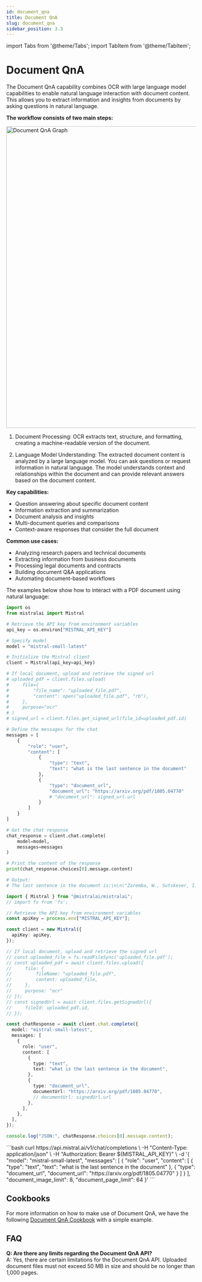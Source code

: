 ```yaml
---
id: document_qna
title: Document QnA
slug: document_qna
sidebar_position: 3.3
---
```


import Tabs from '@theme/Tabs';
import TabItem from '@theme/TabItem';

# Document QnA

The Document QnA capability combines OCR with large language model capabilities to enable natural language interaction with document content. This allows you to extract information and insights from documents by asking questions in natural language.

**The workflow consists of two main steps:**

<div style={{ textAlign: 'center' }}>
  <img
    src="/img/document_qna.png"
    alt="Document QnA Graph"
    width="800"
    style={{ borderRadius: '15px' }}
  />
</div>

1. Document Processing: OCR extracts text, structure, and formatting, creating a machine-readable version of the document.

2. Language Model Understanding: The extracted document content is analyzed by a large language model. You can ask questions or request information in natural language. The model understands context and relationships within the document and can provide relevant answers based on the document content.


**Key capabilities:**
- Question answering about specific document content
- Information extraction and summarization
- Document analysis and insights
- Multi-document queries and comparisons
- Context-aware responses that consider the full document

**Common use cases:**
- Analyzing research papers and technical documents
- Extracting information from business documents
- Processing legal documents and contracts
- Building document Q&A applications
- Automating document-based workflows

The examples below show how to interact with a PDF document using natural language:

<Tabs groupId="code">
  <TabItem value="python" label="python" default>

```python
import os
from mistralai import Mistral

# Retrieve the API key from environment variables
api_key = os.environ["MISTRAL_API_KEY"]

# Specify model
model = "mistral-small-latest"

# Initialize the Mistral client
client = Mistral(api_key=api_key)

# If local document, upload and retrieve the signed url
# uploaded_pdf = client.files.upload(
#     file={
#         "file_name": "uploaded_file.pdf",
#         "content": open("uploaded_file.pdf", "rb"),
#     },
#     purpose="ocr"
# )
# signed_url = client.files.get_signed_url(file_id=uploaded_pdf.id)

# Define the messages for the chat
messages = [
    {
        "role": "user",
        "content": [
            {
                "type": "text",
                "text": "what is the last sentence in the document"
            },
            {
                "type": "document_url",
                "document_url": "https://arxiv.org/pdf/1805.04770"
                # "document_url": signed_url.url
            }
        ]
    }
]

# Get the chat response
chat_response = client.chat.complete(
    model=model,
    messages=messages
)

# Print the content of the response
print(chat_response.choices[0].message.content)

# Output: 
# The last sentence in the document is:\n\n\"Zaremba, W., Sutskever, I., and Vinyals, O. Recurrent neural network regularization. arXiv:1409.2329, 2014.
```

  </TabItem>
  <TabItem value="typescript" label="typescript">
    
```typescript
import { Mistral } from "@mistralai/mistralai";
// import fs from 'fs';

// Retrieve the API key from environment variables
const apiKey = process.env["MISTRAL_API_KEY"];

const client = new Mistral({
  apiKey: apiKey,
});

// If local document, upload and retrieve the signed url
// const uploaded_file = fs.readFileSync('uploaded_file.pdf');
// const uploaded_pdf = await client.files.upload({
//     file: {
//         fileName: "uploaded_file.pdf",
//         content: uploaded_file,
//     },
//     purpose: "ocr"
// });
// const signedUrl = await client.files.getSignedUrl({
//     fileId: uploaded_pdf.id,
// });

const chatResponse = await client.chat.complete({
  model: "mistral-small-latest",
  messages: [
    {
      role: "user",
      content: [
        {
          type: "text",
          text: "what is the last sentence in the document",
        },
        {
          type: "document_url",
          documentUrl: "https://arxiv.org/pdf/1805.04770",
          // documentUrl: signedUrl.url
        },
      ],
    },
  ],
});

console.log("JSON:", chatResponse.choices[0].message.content);
```
  </TabItem>
  <TabItem value="curl" label="curl">
```bash
curl https://api.mistral.ai/v1/chat/completions \
  -H "Content-Type: application/json" \
  -H "Authorization: Bearer ${MISTRAL_API_KEY}" \
  -d '{
    "model": "mistral-small-latest",
    "messages": [
      {
        "role": "user",
        "content": [
          {
            "type": "text",
            "text": "what is the last sentence in the document"
          },
          {
            "type": "document_url",
            "document_url": "https://arxiv.org/pdf/1805.04770"
          }
        ]
      }
    ],
    "document_image_limit": 8,
    "document_page_limit": 64
  }'
```
  </TabItem>
</Tabs>

## Cookbooks
For more information on how to make use of Document QnA, we have the following [Document QnA Cookbook](https://colab.research.google.com/github/mistralai/cookbook/blob/main/mistral/ocr/document_understanding.ipynb) with a simple example.

## FAQ
**Q: Are there any limits regarding the Document QnA API?**\
A: Yes, there are certain limitations for the Document QnA API. Uploaded document files must not exceed 50 MB in size and should be no longer than 1,000 pages.
